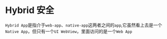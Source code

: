 <!--
 * @Author: tangdaoyong
 * @Date: 2021-06-22 22:35:45
 * @LastEditors: tangdaoyong
 * @LastEditTime: 2021-06-22 22:48:27
 * @Description: Hybrid 安全
-->
# Hybrid 安全

`Hybrid App`是指介于`web-app`、`native-app`这两者之间的`app`,它虽然看上去是一个`Native App`，但只有一个`UI WebView`，里面访问的是一个`Web App`